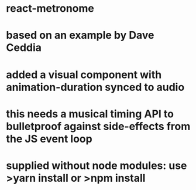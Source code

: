 # react-metronome
# based on an example by Dave Ceddia
# added a visual component with animation-duration synced to audio
# this needs a musical timing API to bulletproof against side-effects from the JS event loop
# supplied without node modules: use >yarn install or >npm install
